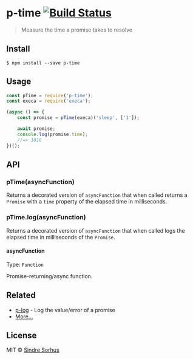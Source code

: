 # p-time [![Build Status](https://travis-ci.org/sindresorhus/p-time.svg?branch=master)](https://travis-ci.org/sindresorhus/p-time)

> Measure the time a promise takes to resolve


## Install

```
$ npm install --save p-time
```


## Usage

```js
const pTime = require('p-time');
const execa = require('execa');

(async () => {
	const promise = pTime(execa)('sleep', ['1']);

	await promise;
	console.log(promise.time);
	//=> 1016
})();
```


## API

### pTime(asyncFunction)

Returns a decorated version of `asyncFunction` that when called returns a `Promise` with a `time` property of the elapsed time in milliseconds.

### pTime.log(asyncFunction)

Returns a decorated version of `asyncFunction` that when called logs the elapsed time in milliseconds of the `Promise`.

#### asyncFunction

Type: `Function`

Promise-returning/async function.


## Related

- [p-log](https://github.com/sindresorhus/p-log) - Log the value/error of a promise
- [More…](https://github.com/sindresorhus/promise-fun)


## License

MIT © [Sindre Sorhus](https://sindresorhus.com)
